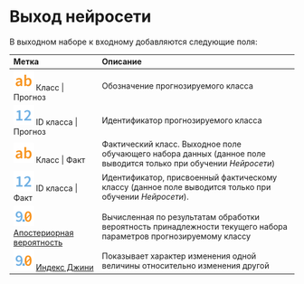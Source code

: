 # Выход нейросети

В выходном наборе к входному добавляются следующие поля:

| Метка | Описание |
|:-------|:-------|
| ![](../../../images/icons/data-types/string_default.svg) Класс &#124; Прогноз | Обозначение прогнозируемого класса |
| ![](../../../images/icons/data-types/integer_default.svg) ID класса &#124; Прогноз | Идентификатор прогнозируемого класса |
| ![](../../../images/icons/data-types/string_default.svg) Класс &#124; Факт | Фактический класс. Выходное поле обучающего набора данных (данное поле выводится только при обучении *Нейросети*) |
| ![](../../../images/icons/data-types/integer_default.svg) ID класса &#124;Факт | Идентификатор, присвоенный фактическому классу (данное поле выводится только при обучении *Нейросети*).
| ![](../../../images/icons/data-types/float_default.svg) [Апостериорная вероятность](https://wiki.loginom.ru/articles/posterior-probabilit.html) | Вычисленная по результатам обработки вероятность принадлежности текущего набора параметров прогнозируемому классу |
| ![](../../../images/icons/data-types/float_default.svg) [Индекс Джини](https://wiki.loginom.ru/articles/gini-index.html) | Показывает характер изменения одной величины относительно изменения другой |

